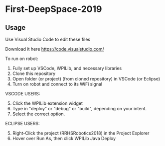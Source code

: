 # First-DeepSpace-2019

## Usage
Use Visual Studio Code to edit these files

Download it here
https://code.visualstudio.com/

To run on robot:

1. Fully set up VSCode, WPILib, and necessary libraries
2. Clone this repository
3. Open folder (or project) (from cloned repository) in VSCode (or Eclipse)
4. Turn on robot and connect to its WiFi signal

VSCODE USERS:

5. Click the WPILib extension widget
6. Type in "deploy" or "debug" or "build", depending on your intent.
7. Select the correct option.


ECLIPSE USERS:

5. Right-Click the project (RRHSRobotics2018) in the Project Explorer
6. Hover over Run As, then click WPILib Java Deploy
